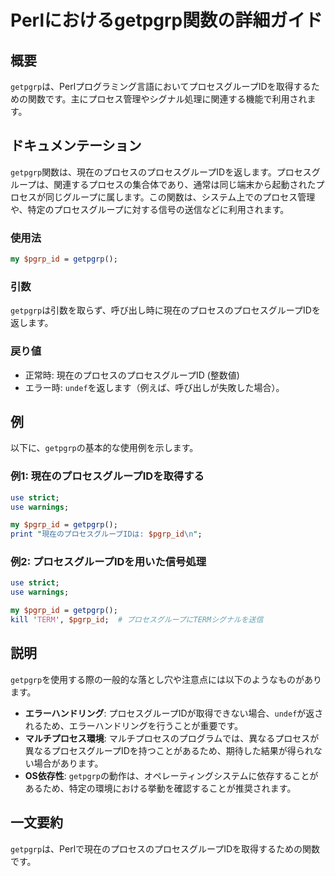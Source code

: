 <!--
Meta Description: # Perlにおけるgetpgrp関数の詳細ガイド ## 概要 `getpgrp`は、Perlプログラミング言語においてプロセスグループIDを取得するための関数です。主にプロセス管理やシグナル処理に関連する機能で利用されます。 ## ドキュメンテーション `getpgrp`関数は、現在のプロセスのプ...
Meta Keywords: getpgrp, pgrp_id, use, perl, undef
-->

# Perlにおけるgetpgrp関数の詳細ガイド

## 概要
`getpgrp`は、Perlプログラミング言語においてプロセスグループIDを取得するための関数です。主にプロセス管理やシグナル処理に関連する機能で利用されます。

## ドキュメンテーション
`getpgrp`関数は、現在のプロセスのプロセスグループIDを返します。プロセスグループは、関連するプロセスの集合体であり、通常は同じ端末から起動されたプロセスが同じグループに属します。この関数は、システム上でのプロセス管理や、特定のプロセスグループに対する信号の送信などに利用されます。

### 使用法
```perl
my $pgrp_id = getpgrp();
```

### 引数
`getpgrp`は引数を取らず、呼び出し時に現在のプロセスのプロセスグループIDを返します。

### 戻り値
- 正常時: 現在のプロセスのプロセスグループID (整数値)
- エラー時: `undef`を返します（例えば、呼び出しが失敗した場合）。

## 例
以下に、`getpgrp`の基本的な使用例を示します。

### 例1: 現在のプロセスグループIDを取得する
```perl
use strict;
use warnings;

my $pgrp_id = getpgrp();
print "現在のプロセスグループIDは: $pgrp_id\n";
```

### 例2: プロセスグループIDを用いた信号処理
```perl
use strict;
use warnings;

my $pgrp_id = getpgrp();
kill 'TERM', $pgrp_id;  # プロセスグループにTERMシグナルを送信
```

## 説明
`getpgrp`を使用する際の一般的な落とし穴や注意点には以下のようなものがあります。

- **エラーハンドリング**: プロセスグループIDが取得できない場合、`undef`が返されるため、エラーハンドリングを行うことが重要です。
- **マルチプロセス環境**: マルチプロセスのプログラムでは、異なるプロセスが異なるプロセスグループIDを持つことがあるため、期待した結果が得られない場合があります。
- **OS依存性**: `getpgrp`の動作は、オペレーティングシステムに依存することがあるため、特定の環境における挙動を確認することが推奨されます。

## 一文要約
`getpgrp`は、Perlで現在のプロセスのプロセスグループIDを取得するための関数です。